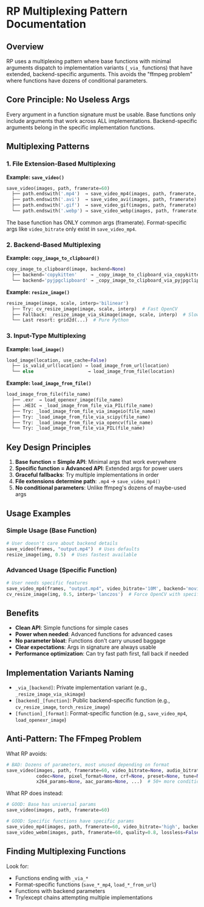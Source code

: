 # RP Multiplexing Pattern Documentation

## Overview
RP uses a multiplexing pattern where base functions with minimal arguments dispatch to implementation variants (`_via_` functions) that have extended, backend-specific arguments. This avoids the "ffmpeg problem" where functions have dozens of conditional parameters.

## Core Principle: No Useless Args
Every argument in a function signature must be usable. Base functions only include arguments that work across ALL implementations. Backend-specific arguments belong in the specific implementation functions.

## Multiplexing Patterns

### 1. File Extension-Based Multiplexing

**Example: `save_video()`**
```python
save_video(images, path, framerate=60)
  ├── path.endswith('.mp4')  → save_video_mp4(images, path, framerate, video_bitrate='high', height, width, show_progress, backend)
  ├── path.endswith('.avi')  → save_video_avi(images, path, framerate)
  ├── path.endswith('.gif')  → save_video_gif(images, path, framerate)
  └── path.endswith('.webp') → save_video_webp(images, path, framerate)
```

The base function has ONLY common args (framerate). Format-specific args like `video_bitrate` only exist in `save_video_mp4`.

### 2. Backend-Based Multiplexing

**Example: `copy_image_to_clipboard()`**
```python
copy_image_to_clipboard(image, backend=None)
  ├── backend='copykitten'     → _copy_image_to_clipboard_via_copykitten(image)  # Supports RGBA
  └── backend='pyjpgclipboard' → _copy_image_to_clipboard_via_pyjpgclipboard(image)  # RGB only
```

**Example: `resize_image()`**
```python
resize_image(image, scale, interp='bilinear')
  ├── Try: cv_resize_image(image, scale, interp)  # Fast OpenCV
  ├── Fallback: _resize_image_via_skimage(image, scale, interp)  # Slower but more robust
  └── Last resort: grid2d(...)  # Pure Python
```

### 3. Input-Type Multiplexing

**Example: `load_image()`**
```python
load_image(location, use_cache=False)
  ├── is_valid_url(location) → load_image_from_url(location)
  └── else                    → load_image_from_file(location)
```

**Example: `load_image_from_file()`**
```python
load_image_from_file(file_name)
  ├── .exr  → load_openexr_image(file_name)
  ├── .HEIC → _load_image_from_file_via_PIL(file_name)
  ├── Try: _load_image_from_file_via_imageio(file_name)
  ├── Try: _load_image_from_file_via_scipy(file_name)
  ├── Try: _load_image_from_file_via_opencv(file_name)
  └── Try: _load_image_from_file_via_PIL(file_name)
```

## Key Design Principles

1. **Base function = Simple API**: Minimal args that work everywhere
2. **Specific function = Advanced API**: Extended args for power users
3. **Graceful fallbacks**: Try multiple implementations in order
4. **File extensions determine path**: `.mp4` → `save_video_mp4()`
5. **No conditional parameters**: Unlike ffmpeg's dozens of maybe-used args

## Usage Examples

### Simple Usage (Base Function)
```python
# User doesn't care about backend details
save_video(frames, "output.mp4")  # Uses defaults
resize_image(img, 0.5)  # Uses fastest available
```

### Advanced Usage (Specific Function)
```python
# User needs specific features
save_video_mp4(frames, "output.mp4", video_bitrate='10M', backend='moviepy')
cv_resize_image(img, 0.5, interp='lanczos')  # Force OpenCV with specific interpolation
```

## Benefits

- **Clean API**: Simple functions for simple cases
- **Power when needed**: Advanced functions for advanced cases  
- **No parameter bloat**: Functions don't carry unused baggage
- **Clear expectations**: Args in signature are always usable
- **Performance optimization**: Can try fast path first, fall back if needed

## Implementation Variants Naming

- `_via_[backend]`: Private implementation variant (e.g., `_resize_image_via_skimage`)
- `[backend]_[function]`: Public backend-specific function (e.g., `cv_resize_image`, `torch_resize_image`)
- `[function]_[format]`: Format-specific function (e.g., `save_video_mp4`, `load_openexr_image`)

## Anti-Pattern: The FFmpeg Problem

What RP avoids:
```python
# BAD: Dozens of parameters, most unused depending on format
save_video(images, path, framerate=60, video_bitrate=None, audio_bitrate=None, 
           codec=None, pixel_format=None, crf=None, preset=None, tune=None,
           x264_params=None, aac_params=None, ...)  # 50+ more conditional params
```

What RP does instead:
```python
# GOOD: Base has universal params
save_video(images, path, framerate=60)

# GOOD: Specific functions have specific params  
save_video_mp4(images, path, framerate=60, video_bitrate='high', backend='moviepy')
save_video_webm(images, path, framerate=60, quality=0.8, lossless=False)
```

## Finding Multiplexing Functions

Look for:
- Functions ending with `_via_*`
- Format-specific functions (`save_*_mp4`, `load_*_from_url`)
- Functions with backend parameters
- Try/except chains attempting multiple implementations